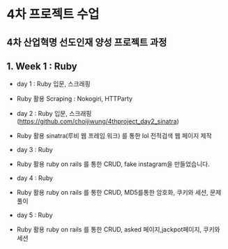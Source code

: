 # 4차 프로젝트 수업
4차 산업혁명 선도인재 양성 프로젝트 과정
---
## 1. Week 1 : Ruby
- day 1 : Ruby 입문, 스크래핑
 * Ruby 활용 Scraping : Nokogiri, HTTParty
- day 2 : Ruby 입문, 스크래핑 (https://github.com/choijiwung/4thproject_day2_sinatra)
 * Ruby 활용 sinatra(루비 웹 프레임 워크) 를 통한 lol 전적검색 웹 페이지 제작
- day 3 : Ruby
 * Ruby 활용 ruby on rails 를 통한 CRUD, fake instagram을 만들었습니다.
- day 4 : Ruby
 * Ruby 활용 ruby on rails 를 통한 CRUD, MD5를통한 암호화, 쿠키와 세션, 문제풀이
- day 5 : Ruby
 * Ruby 활용 ruby on rails 를 통한 CRUD, asked 페이지,jackpot페이지, 쿠키와 세션
